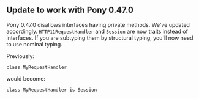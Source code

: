## Update to work with Pony 0.47.0

Pony 0.47.0 disallows interfaces having private methods. We've updated accordingly. `HTTP11RequestHandler` and `Session` are now traits instead of interfaces. If you are subtyping them by structural typing, you'll now need to use nominal typing.

Previously:

```pony
class MyRequestHandler
```

would become:

```pony
class MyRequestHandler is Session
```

